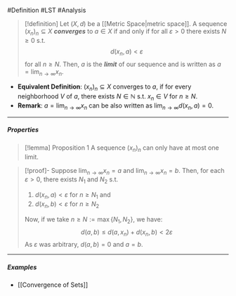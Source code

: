 #Definition #LST #Analysis 
> [!definition]
> Let $(X,d)$ be a [[Metric Space|metric space]]. A sequence $(x_{n})_{n}\subseteq X$ ***converges*** to $a\in X$ if and only if for all $\varepsilon>0$ there exists $N\geq 0$ s.t. $$d(x_{n},a)<\varepsilon$$ for all $n\geq N$. Then, $a$ is the ***limit*** of our sequence and is written as $a=\lim_{ n \to \infty }x_{n}$.
- **Equivalent Definition**: $(x_{n})_{n}\subseteq X$ converges to $a$, if for every neighborhood $V$ of $a$, there exists $N\in \mathbb{N}$ s.t. $x_{n}\in V$ for $n\geq N$.
- **Remark**: $a=\lim_{ n \to \infty }x_{n}$ can be also written as $\lim_{ n \to \infty }d(x_{n},a)=0$.
---
##### Properties
> [!lemma] Proposition 1
> A sequence $(x_{n})_{n}$ can only have at most one limit.

> [!proof]-
> Suppose $\lim_{ n \to \infty }x_{n}=a$ and $\lim_{ n \to \infty }x_{n}=b$. Then, for each $\varepsilon>0$, there exists $N_{1}$ and $N_{2}$ s.t. 
> 1. $d(x_{n},a)<\varepsilon$ for $n\geq N_{1}$ and 
> 2. $d(x_{n},b)<\varepsilon$ for $n\geq N_{2}$
>    
> Now, if we take $n\geq N:=\max\{ N_{1},N_{2} \}$, we have: $$d(a,b)\leq d(a,x_{n})+d(x_{n},b)<2\varepsilon$$
> As $\varepsilon$ was arbitrary, $d(a,b)=0$ and $a=b$.
---
##### Examples
- [[Convergence of Sets]]